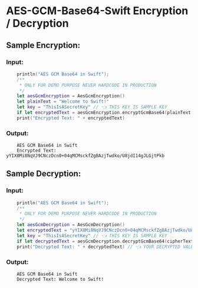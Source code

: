# AES-GCM-Base64-Swift Encryption / Decryption

## Sample Encryption:

### Input:

```Swift
    println("AES GCM Base64 in Swift");
    /**
     * ONLY FOR DEMO PURPOSE NEVER HARDCODE IN PRODUCTION
     */
    let aesGcmEncryption = AesGcmEncryption()
    let plainText = "Welcome to Swift!"
    let key = "ThisIsASecretKey" // 👈 THIS KEY IS SAMPLE KEY
    if let encryptedText = aesGcmEncryption.encryptGcmBase64(plainText: plainText, key: key) {
    print("Encrypted Text: " + encryptedText)
```

### Output:

```
    AES GCM Base64 in Swift
    Encrypted Text: yYIX0Mi8NqVJ9CNczDcn0+04qMCMsckfZgBAzjTwdko/U8jdI14gJLGjtPkb
```

## Sample Decryption:

### Input:

```Swift
    println("AES GCM Base64 in Swift");
    /** 
     * ONLY FOR DEMO PURPOSE NEVER HARDCODE IN PRODUCTION 
     */ 
    let aesGcmDecryption = AesGcmDecryption() 
    let encryptedText = "yYIX0Mi8NqVJ9CNczDcn0+04qMCMsckfZgBAzjTwdko/U8jdI14gJLGjtPkb" 
    let key = "ThisIsASecretKey" // 👈 THIS KEY IS SAMPLE KEY
    if let decryptedText = aesGcmDecryption.decryptGcmBase64(cipherTextBase64: encrypted, key: key) { 
    print("Decrypted Text: " + decryptedText) // 👈 YOUR DECRYPTED VALUE HERE
```

### Output:

```
    AES GCM Base64 in Swift
    Decrypted Text: Welcome to Swift!
```
